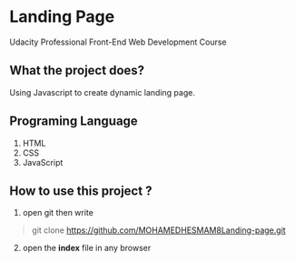# Landing Page 

Udacity Professional Front-End Web Development Course


## What the project does?
Using Javascript to create dynamic landing page.


## Programing Language
1. HTML
2. CSS
3. JavaScript

## How to use this project ?
1. open git then write 
> git clone https://github.com/MOHAMEDHESMAM8Landing-page.git

2. open the **index** file in any browser

